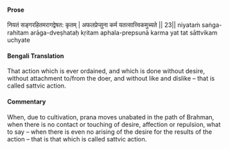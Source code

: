 #### Prose 

नियतं सङ्गरहितमरागद्वेषत: कृतम् |
अफलप्रेप्सुना कर्म यतत्सात्त्विकमुच्यते || 23||
niyataṁ saṅga-rahitam arāga-dveṣhataḥ kṛitam
aphala-prepsunā karma yat tat sāttvikam uchyate

 #### Bengali Translation 

That action which is ever ordained, and which is done without desire, without attachment to/from the doer, and without like and dislike – that is called sattvic action.

 #### Commentary 

When, due to cultivation, prana moves unabated in the path of Brahman, when there is no contact or touching of desire, affection or repulsion, what to say – when there is even no arising of the desire for the results of the action – that is that which is called sattvic action. 